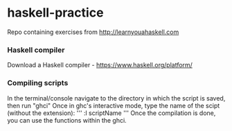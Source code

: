 # haskell-practice
Repo containing exercises from http://learnyouahaskell.com

### Haskell compiler
Download a Haskell compiler - https://www.haskell.org/platform/

### Compiling scripts
In the terminal/console navigate to the directory in which the script is saved, then run "ghci"
Once in ghc's interactive mode, type the name of the scipt (without the extension):
'''
:l scriptName
'''
Once the compilation is done, you can use the functions within the ghci.
